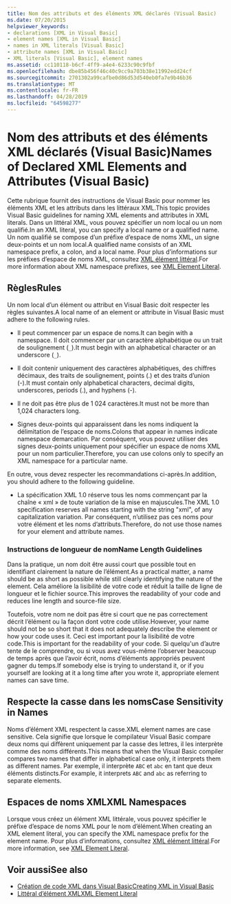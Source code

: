 ```yaml
---
title: Nom des attributs et des éléments XML déclarés (Visual Basic)
ms.date: 07/20/2015
helpviewer_keywords:
- declarations [XML in Visual Basic]
- element names [XML in Visual Basic]
- names in XML literals [Visual Basic]
- attribute names [XML in Visual Basic]
- XML literals [Visual Basic], element names
ms.assetid: cc110118-b6cf-4ff9-a4e4-6233c90c9fbf
ms.openlocfilehash: dbe85b456f46c40c9cc9a703b38e11992edd24cf
ms.sourcegitcommit: 2701302a99cafbe0d86d53d540eb0fa7e9b46b36
ms.translationtype: MT
ms.contentlocale: fr-FR
ms.lasthandoff: 04/28/2019
ms.locfileid: "64598277"
---
```

# <a name="names-of-declared-xml-elements-and-attributes-visual-basic"></a><span data-ttu-id="e7fb3-102">Nom des attributs et des éléments XML déclarés (Visual Basic)</span><span class="sxs-lookup"><span data-stu-id="e7fb3-102">Names of Declared XML Elements and Attributes (Visual Basic)</span></span>
<span data-ttu-id="e7fb3-103">Cette rubrique fournit des instructions de Visual Basic pour nommer les éléments XML et les attributs dans les littéraux XML.</span><span class="sxs-lookup"><span data-stu-id="e7fb3-103">This topic provides Visual Basic guidelines for naming XML elements and attributes in XML literals.</span></span>  <span data-ttu-id="e7fb3-104">Dans un littéral XML, vous pouvez spécifier un nom local ou un nom qualifié.</span><span class="sxs-lookup"><span data-stu-id="e7fb3-104">In an XML literal, you can specify a local name or a qualified name.</span></span> <span data-ttu-id="e7fb3-105">Un nom qualifié se compose d’un préfixe d’espace de noms XML, un signe deux-points et un nom local.</span><span class="sxs-lookup"><span data-stu-id="e7fb3-105">A qualified name consists of an XML namespace prefix, a colon, and a local name.</span></span> <span data-ttu-id="e7fb3-106">Pour plus d’informations sur les préfixes d’espace de noms XML, consultez [XML élément littéral](../../../../visual-basic/language-reference/xml-literals/xml-element-literal.md).</span><span class="sxs-lookup"><span data-stu-id="e7fb3-106">For more information about XML namespace prefixes, see [XML Element Literal](../../../../visual-basic/language-reference/xml-literals/xml-element-literal.md).</span></span>  
  
## <a name="rules"></a><span data-ttu-id="e7fb3-107">Règles</span><span class="sxs-lookup"><span data-stu-id="e7fb3-107">Rules</span></span>  
 <span data-ttu-id="e7fb3-108">Un nom local d’un élément ou attribut en Visual Basic doit respecter les règles suivantes.</span><span class="sxs-lookup"><span data-stu-id="e7fb3-108">A local name of an element or attribute in Visual Basic must adhere to the following rules.</span></span>  
  
- <span data-ttu-id="e7fb3-109">Il peut commencer par un espace de noms.</span><span class="sxs-lookup"><span data-stu-id="e7fb3-109">It can begin with a namespace.</span></span> <span data-ttu-id="e7fb3-110">Il doit commencer par un caractère alphabétique ou un trait de soulignement (`_`).</span><span class="sxs-lookup"><span data-stu-id="e7fb3-110">It must begin with an alphabetical character or an underscore (`_`).</span></span>  
  
- <span data-ttu-id="e7fb3-111">Il doit contenir uniquement des caractères alphabétiques, des chiffres décimaux, des traits de soulignement, points (.) et des traits d’union (-).</span><span class="sxs-lookup"><span data-stu-id="e7fb3-111">It must contain only alphabetical characters, decimal digits, underscores, periods (.), and hyphens (-).</span></span>  
  
- <span data-ttu-id="e7fb3-112">Il ne doit pas être plus de 1 024 caractères.</span><span class="sxs-lookup"><span data-stu-id="e7fb3-112">It must not be more than 1,024 characters long.</span></span>  
  
- <span data-ttu-id="e7fb3-113">Signes deux-points qui apparaissent dans les noms indiquent la délimitation de l’espace de noms.</span><span class="sxs-lookup"><span data-stu-id="e7fb3-113">Colons that appear in names indicate namespace demarcation.</span></span> <span data-ttu-id="e7fb3-114">Par conséquent, vous pouvez utiliser des signes deux-points uniquement pour spécifier un espace de noms XML pour un nom particulier.</span><span class="sxs-lookup"><span data-stu-id="e7fb3-114">Therefore, you can use colons only to specify an XML namespace for a particular name.</span></span>  
  
 <span data-ttu-id="e7fb3-115">En outre, vous devez respecter les recommandations ci-après.</span><span class="sxs-lookup"><span data-stu-id="e7fb3-115">In addition, you should adhere to the following guideline.</span></span>  
  
- <span data-ttu-id="e7fb3-116">La spécification XML 1.0 réserve tous les noms commençant par la chaîne « xml » de toute variation de la mise en majuscules.</span><span class="sxs-lookup"><span data-stu-id="e7fb3-116">The XML 1.0 specification reserves all names starting with the string "xml", of any capitalization variation.</span></span> <span data-ttu-id="e7fb3-117">Par conséquent, n’utilisez pas ces noms pour votre élément et les noms d’attributs.</span><span class="sxs-lookup"><span data-stu-id="e7fb3-117">Therefore, do not use those names for your element and attribute names.</span></span>  
  
### <a name="name-length-guidelines"></a><span data-ttu-id="e7fb3-118">Instructions de longueur de nom</span><span class="sxs-lookup"><span data-stu-id="e7fb3-118">Name Length Guidelines</span></span>  
 <span data-ttu-id="e7fb3-119">Dans la pratique, un nom doit être aussi court que possible tout en identifiant clairement la nature de l’élément.</span><span class="sxs-lookup"><span data-stu-id="e7fb3-119">As a practical matter, a name should be as short as possible while still clearly identifying the nature of the element.</span></span> <span data-ttu-id="e7fb3-120">Cela améliore la lisibilité de votre code et réduit la taille de ligne de longueur et le fichier source.</span><span class="sxs-lookup"><span data-stu-id="e7fb3-120">This improves the readability of your code and reduces line length and source-file size.</span></span>  
  
 <span data-ttu-id="e7fb3-121">Toutefois, votre nom ne doit pas être si court que ne pas correctement décrit l’élément ou la façon dont votre code utilise.</span><span class="sxs-lookup"><span data-stu-id="e7fb3-121">However, your name should not be so short that it does not adequately describe the element or how your code uses it.</span></span> <span data-ttu-id="e7fb3-122">Ceci est important pour la lisibilité de votre code.</span><span class="sxs-lookup"><span data-stu-id="e7fb3-122">This is important for the readability of your code.</span></span> <span data-ttu-id="e7fb3-123">Si quelqu'un d’autre tente de le comprendre, ou si vous avez vous-même l’observer beaucoup de temps après que l’avoir écrit, noms d’éléments appropriés peuvent gagner du temps.</span><span class="sxs-lookup"><span data-stu-id="e7fb3-123">If somebody else is trying to understand it, or if you yourself are looking at it a long time after you wrote it, appropriate element names can save time.</span></span>  
  
## <a name="case-sensitivity-in-names"></a><span data-ttu-id="e7fb3-124">Respecte la casse dans les noms</span><span class="sxs-lookup"><span data-stu-id="e7fb3-124">Case Sensitivity in Names</span></span>  
 <span data-ttu-id="e7fb3-125">Noms d’élément XML respectent la casse.</span><span class="sxs-lookup"><span data-stu-id="e7fb3-125">XML element names are case sensitive.</span></span> <span data-ttu-id="e7fb3-126">Cela signifie que lorsque le compilateur Visual Basic compare deux noms qui diffèrent uniquement par la casse des lettres, il les interprète comme des noms différents.</span><span class="sxs-lookup"><span data-stu-id="e7fb3-126">This means that when the Visual Basic compiler compares two names that differ in alphabetical case only, it interprets them as different names.</span></span> <span data-ttu-id="e7fb3-127">Par exemple, il interprète `ABC` et `abc` en tant que deux éléments distincts.</span><span class="sxs-lookup"><span data-stu-id="e7fb3-127">For example, it interprets `ABC` and `abc` as referring to separate elements.</span></span>  
  
## <a name="xml-namespaces"></a><span data-ttu-id="e7fb3-128">Espaces de noms XML</span><span class="sxs-lookup"><span data-stu-id="e7fb3-128">XML Namespaces</span></span>  
 <span data-ttu-id="e7fb3-129">Lorsque vous créez un élément XML littérale, vous pouvez spécifier le préfixe d’espace de noms XML pour le nom d’élément.</span><span class="sxs-lookup"><span data-stu-id="e7fb3-129">When creating an XML element literal, you can specify the XML namespace prefix for the element name.</span></span> <span data-ttu-id="e7fb3-130">Pour plus d’informations, consultez [XML élément littéral](../../../../visual-basic/language-reference/xml-literals/xml-element-literal.md).</span><span class="sxs-lookup"><span data-stu-id="e7fb3-130">For more information, see [XML Element Literal](../../../../visual-basic/language-reference/xml-literals/xml-element-literal.md).</span></span>  
  
## <a name="see-also"></a><span data-ttu-id="e7fb3-131">Voir aussi</span><span class="sxs-lookup"><span data-stu-id="e7fb3-131">See also</span></span>

- [<span data-ttu-id="e7fb3-132">Création de code XML dans Visual Basic</span><span class="sxs-lookup"><span data-stu-id="e7fb3-132">Creating XML in Visual Basic</span></span>](../../../../visual-basic/programming-guide/language-features/xml/creating-xml.md)
- [<span data-ttu-id="e7fb3-133">Littéral d’élément XML</span><span class="sxs-lookup"><span data-stu-id="e7fb3-133">XML Element Literal</span></span>](../../../../visual-basic/language-reference/xml-literals/xml-element-literal.md)
